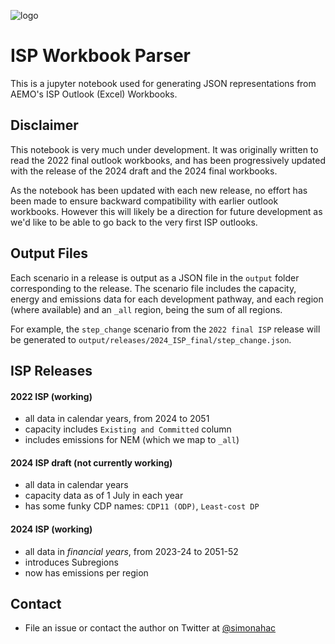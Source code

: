 ![logo](https://openelectricity.org.au/img/logo.svg)


# ISP Workbook Parser

This is a jupyter notebook used for generating JSON representations from AEMO's ISP Outlook (Excel) Workbooks.


## Disclaimer

This notebook is very much under development. It was originally written to read the 2022 final outlook workbooks, and has been progressively updated with the release of the 2024 draft and the 2024 final workbooks. 

As the notebook has been updated with each new release, no effort has been made to ensure backward compatibility with earlier outlook workbooks. However this will likely be a direction for future development as we'd like to be able to go back to the very first ISP outlooks.

## Output Files

Each scenario in a release is output as a JSON file in the `output` folder corresponding to the release. The scenario file includes the capacity, energy and emissions data for each development pathway, and each region (where available) and an `_all` region, being the sum of all regions.

For example, the `step_change` scenario from the `2022 final ISP` release will be generated to `output/releases/2024_ISP_final/step_change.json`.

## ISP Releases

#### 2022 ISP (working)

* all data in calendar years, from 2024 to 2051
* capacity includes `Existing and Committed` column
* includes emissions for NEM (which we map to `_all`)

#### 2024 ISP draft (not currently working)

* all data in calendar years
* capacity data as of 1 July in each year
* has some funky CDP names: `CDP11 (ODP)`, `Least-cost DP`

#### 2024 ISP (working)

* all data in _financial years_, from 2023-24 to 2051-52
* introduces Subregions
* now has emissions per region


## Contact

 - File an issue or contact the author on Twitter at [@simonahac](https://twitter.com/simonahac)

